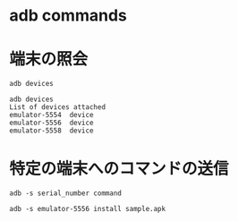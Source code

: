 # adb commands

# 端末の照会

`adb devices`

```
adb devices
List of devices attached
emulator-5554  device
emulator-5556  device
emulator-5558  device
```

# 特定の端末へのコマンドの送信

`adb -s serial_number command`

```
adb -s emulator-5556 install sample.apk
```
